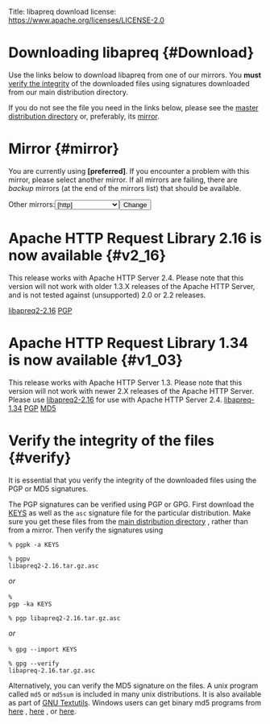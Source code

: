 Title: libapreq download
license: https://www.apache.org/licenses/LICENSE-2.0

# Downloading libapreq  {#Download}

Use the links below to download libapreq from one of our mirrors. You
**must**  [verify the integrity](#verify) of the downloaded files using
signatures downloaded from our main distribution directory.

If you do not see the file you need in the links below, please see the
[master distribution directory](http://downloads.apache.org/httpd/libapreq/)
or, preferably, its [mirror]([preferred]/httpd/libapreq/).

# Mirror  {#mirror}

You are currently using **[preferred]**. If you encounter a problem with
this mirror, please select another mirror. If all mirrors are failing,
there are *backup* mirrors (at the end of the mirrors list) that should be
available.

<form action="[location]" method="get" id="SelectMirror">Other
mirrors:<select name="Preferred">[if-any http] [for http]<option
value="[http]">[http]</option>[end] [end] [if-any ftp] [for ftp]<option
value="[ftp]">[ftp]</option>[end] [end] [if-any backup] [for backup]<option
value="[backup]">[backup] (backup)</option>[end] [end]</select><input
type="submit" value="Change"></input></form>

# Apache HTTP Request Library 2.16 is now available  {#v2_16}

This release works with Apache HTTP Server 2.4. Please note that this
version will not work with older 1.3.X releases of the Apache HTTP Server,
and is not tested against (unsupported) 2.0 or 2.2 releases.

[libapreq2-2.16]([preferred]/httpd/libapreq/libapreq2-2.16.tar.gz) 
[PGP](http://downloads.apache.org/httpd/libapreq/libapreq2-2.16.tar.gz.asc) 

# Apache HTTP Request Library 1.34 is now available  {#v1_03}

This release works with Apache HTTP Server 1.3. Please note that this
version will not work with newer 2.X releases of the Apache HTTP Server.
Please use [libapreq2-2.16](#v2_16) for use with Apache HTTP Server 2.4.
[libapreq-1.34]([preferred]/httpd/libapreq/libapreq-1.34.tar.gz) 
[PGP](http://downloads.apache.org/httpd/libapreq/libapreq-1.34.tar.gz.asc) 
[MD5](http://downloads.apache.org/httpd/libapreq/libapreq-1.34.tar.gz.md5) 

# Verify the integrity of the files  {#verify}

It is essential that you verify the integrity of the downloaded files using
the PGP or MD5 signatures.

The PGP signatures can be verified using PGP or GPG. First download the
[KEYS](http://downloads.apache.org/httpd/KEYS) as well as the `asc`
signature file for the particular distribution. Make sure you get these
files from the [main distribution
directory](http://downloads.apache.org/httpd/) , rather than from a mirror.
Then verify the signatures using

<code>% pgpk -a KEYS<br></br>% pgpv
libapreq2-2.16.tar.gz.asc<br></br></code> *or* <br></br><code>% pgp -ka
KEYS<br></br>% pgp libapreq2-2.16.tar.gz.asc<br></br></code> *or*
<br></br><code>% gpg --import KEYS<br></br>% gpg --verify
libapreq-2.16.tar.gz.asc</code>

Alternatively, you can verify the MD5 signature on the files. A unix
program called `md5` or `md5sum` is included in many unix distributions. It
is also available as part of [GNU
Textutils](http://www.gnu.org/software/textutils/textutils.html). Windows
users can get binary md5 programs from [here](http://www.fourmilab.ch/md5/)
, [here](http://www.pc-tools.net/win32/freeware/console/) , or
[here](http://www.slavasoft.com/fsum/).

